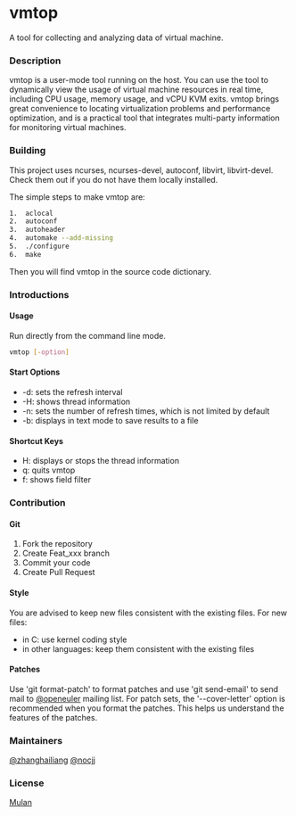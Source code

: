 # vmtop

A tool for collecting and analyzing data of virtual machine.

### Description

vmtop is a user-mode tool running on the host. You can use the tool to dynamically view the usage of virtual machine resources in real time, including CPU usage, memory usage, and vCPU KVM exits. vmtop brings great convenience to locating virtualization problems and performance optimization, and is a practical tool that integrates multi-party information for monitoring virtual machines.

### Building

This project uses ncurses, ncurses-devel, autoconf, libvirt, libvirt-devel. Check them out if you do not have them locally installed.

The simple steps to make vmtop are:

```sh
1.  aclocal
2.  autoconf
3.  autoheader
4.  automake --add-missing
5.  ./configure
6.  make
```

Then you will find vmtop in the source code dictionary.

### Introductions

#### Usage

Run directly from the command line mode.

```sh
vmtop [-option]
```

#### Start Options

- -d: sets the refresh interval
- -H: shows thread information
- -n: sets the number of refresh times, which is not limited by default
- -b: displays in text mode to save results to a file

#### Shortcut Keys

- H: displays or stops the thread information
- q: quits vmtop
- f: shows field filter


### Contribution

#### Git

1.  Fork the repository
2.  Create Feat_xxx branch
3.  Commit your code
4.  Create Pull Request

#### Style

You are advised to keep new files consistent with the existing files. For new files:

- in C: use kernel coding style
- in other languages: keep them consistent with the existing files

#### Patches

Use 'git format-patch' to format patches and use 'git send-email' to send mail to [@openeuler](virt@openeuler.org) mailing list. For patch sets, the '--cover-letter' option is recommended when you format the patches. This helps us understand the features of the patches.

### Maintainers

[@zhanghailiang](https://gitee.com/zhanghailiang_luckyh)
[@nocjj](https://gitee.com/nocjj)

### License

[Mulan](License/LICENSE)